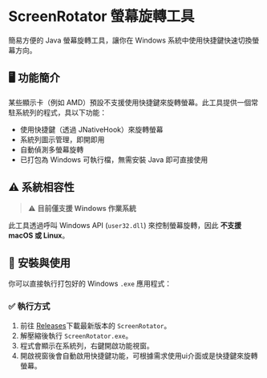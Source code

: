 # ScreenRotator 螢幕旋轉工具

簡易方便的 Java 螢幕旋轉工具，讓你在 Windows 系統中使用快捷鍵快速切換螢幕方向。


## 🖥️ 功能簡介

某些顯示卡（例如 AMD）預設不支援使用快捷鍵來旋轉螢幕。此工具提供一個常駐系統列的程式，具以下功能：

- 使用快捷鍵（透過 JNativeHook）來旋轉螢幕
- 系統列圖示管理，即開即用
- 自動偵測多螢幕旋轉
- 已打包為 Windows 可執行檔，無需安裝 Java 即可直接使用


## ⚠️ 系統相容性

> ⚠️ **目前僅支援 Windows 作業系統**

此工具透過呼叫 Windows API (`user32.dll`) 來控制螢幕旋轉，因此 **不支援 macOS 或 Linux**。


## 🧰 安裝與使用

你可以直接執行打包好的 Windows `.exe` 應用程式：

### ✅ 執行方式

1. 前往 [Releases](#)下載最新版本的 `ScreenRotator`。
2. 解壓縮後執行 `ScreenRotator.exe`。
3. 程式會顯示在系統列，右鍵開啟功能視窗。
4. 開啟視窗後會自動啟用快捷鍵功能，可根據需求使用ui介面或是快捷鍵來旋轉螢幕。
